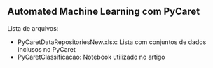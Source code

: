 ## Automated Machine Learning com PyCaret

Lista de arquivos:
* PyCaretDataRepositoriesNew.xlsx: Lista com conjuntos de dados inclusos no PyCaret
* PyCaretClassificacao: Notebook utilizado no artigo

